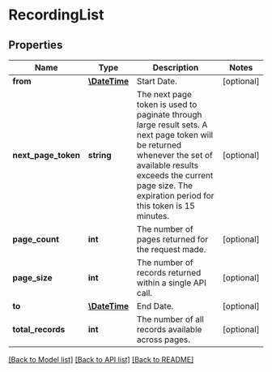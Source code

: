 # RecordingList

## Properties
Name | Type | Description | Notes
------------ | ------------- | ------------- | -------------
**from** | [**\DateTime**](\DateTime.md) | Start Date. | [optional] 
**next_page_token** | **string** | The next page token is used to paginate through large result sets. A next page token will be returned whenever the set of available results exceeds the current page size. The expiration period for this token is 15 minutes. | [optional] 
**page_count** | **int** | The number of pages returned for the request made. | [optional] 
**page_size** | **int** | The number of records returned within a single API call. | [optional] 
**to** | [**\DateTime**](\DateTime.md) | End Date. | [optional] 
**total_records** | **int** | The number of all records available across pages. | [optional] 

[[Back to Model list]](../README.md#documentation-for-models) [[Back to API list]](../README.md#documentation-for-api-endpoints) [[Back to README]](../README.md)


